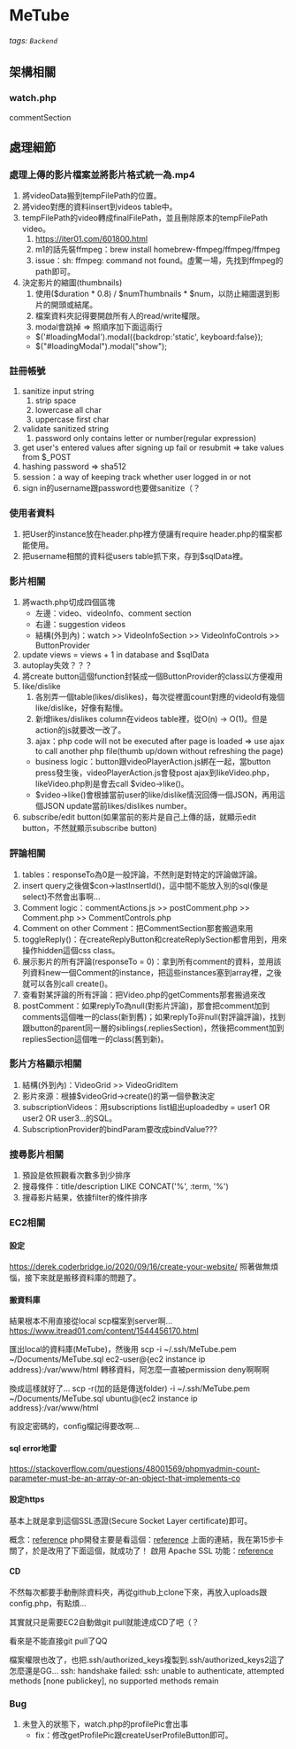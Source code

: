 # MeTube

###### tags: `Backend`

## 架構相關

### watch.php

commentSection

## 處理細節

### 處理上傳的影片檔案並將影片格式統一為.mp4

1. 將videoData搬到tempFilePath的位置。
2. 將video對應的資料insert到videos table中。
3. tempFilePath的video轉成finalFilePath，並且刪除原本的tempFilePath video。
    1. https://iter01.com/601800.html
    2. m1的話先裝ffmpeg：brew install homebrew-ffmpeg/ffmpeg/ffmpeg
    3. issue：sh: ffmpeg: command not found。虛驚一場，先找到ffmpeg的path即可。
4. 決定影片的縮圖(thumbnails)
    1. 使用($duration * 0.8) / $numThumbnails * $num，以防止縮圖選到影片的開頭或結尾。
    2. 檔案資料夾記得要開啟所有人的read/write權限。
    3. modal會跳掉 => 照順序加下面這兩行
    *  $('#loadingModal').modal({backdrop:'static', keyboard:false});
    *  $("#loadingModal").modal("show");

### 註冊帳號

1. sanitize input string
    1. strip space
    2. lowercase all char
    3. uppercase first char
2. validate sanitized string
    1. password only contains letter or number(regular expression)
3. get user's entered values after signing up fail or resubmit => take values from $_POST
4. hashing password => sha512
5. session：a way of keeping track whether user logged in or not
6. sign in的username跟password也要做sanitize（？

### 使用者資料

1. 把User的instance放在header.php裡方便讓有require header.php的檔案都能使用。
2. 把username相關的資料從users table抓下來，存到$sqlData裡。

### 影片相關

1. 將wacth.php切成四個區塊
    * 左邊：video、videoInfo、comment section
    * 右邊：suggestion videos
    * 結構(外到內)：watch >> VideoInfoSection >> VideoInfoControls >> ButtonProvider
2. update views = views + 1 in database and $sqlData
3. autoplay失效？？？
4. 將create button這個function封裝成一個ButtonProvider的class以方便複用
5. like/dislike
    1. 各別弄一個table(likes/dislikes)，每次從裡面count對應的videoId有幾個like/dislike，好像有點慢。
    2. 新增likes/dislikes column在videos table裡，從O(n) -> O(1)。但是action的js就要改一改了。
    3. ajax：php code will not be executed after page is loaded => use ajax to call another php file(thumb up/down without refreshing the page)
    * business logic：button跟videoPlayerAction.js綁在一起，當button press發生後，videoPlayerAction.js會發post ajax到likeVideo.php，likeVideo.php則是會去call $video->like()。
    * $video->like()會根據當前user的like/dislike情況回傳一個JSON，再用這個JSON update當前likes/dislikes number。
6. subscribe/edit button(如果當前的影片是自己上傳的話，就顯示edit button，不然就顯示subscribe button)

### 評論相關

1. tables：responseTo為0是一般評論，不然則是對特定的評論做評論。
2. insert query之後做$con->lastInsertId()，這中間不能放入別的sql(像是select)不然會出事啊...
3. Comment logic：commentActions.js >> postComment.php >> Comment.php >> CommentControls.php
4. Comment on other Comment：把CommentSection那套搬過來用
5. toggleReply()：在createReplyButton和createReplySection都會用到，用來操作hidden這個css class。
6. 展示影片的所有評論(responseTo = 0)：拿到所有comment的資料，並用該列資料new一個Comment的instance，把這些instances塞到array裡，之後就可以各別call create()。
7. 查看對某評論的所有評論：把Video.php的getComments那套搬過來改
8. postComment：如果replyTo為null(對影片評論)，那會把comment加到comments這個唯一的class(新到舊)；如果replyTo非null(對評論評論)，找到跟button的parent同一層的siblings(.repliesSection)，然後把comment加到repliesSection這個唯一的class(舊到新)。

### 影片方格顯示相關

1. 結構(外到內)：VideoGrid >> VideoGridItem
2. 影片來源：根據$videoGrid->create()的第一個參數決定
3. subscriptionVideos：用subscriptions list組出uploadedby = user1 OR user2 OR user3...的SQL。
4. SubscriptionProvider的bindParam要改成bindValue???

### 搜尋影片相關
1. 預設是依照觀看次數多到少排序
2. 搜尋條件：title/description LIKE CONCAT('%', :term, '%')
3. 搜尋影片結果，依據filter的條件排序

### EC2相關

#### 設定

https://derek.coderbridge.io/2020/09/16/create-your-website/
照著做無煩惱，接下來就是搬移資料庫的問題了。

#### 搬資料庫

結果根本不用直接從local scp檔案到server啊...
https://www.itread01.com/content/1544456170.html

匯出local的資料庫(MeTube)，然後用
scp -i ~/.ssh/MeTube.pem ~/Documents/MeTube.sql ec2-user@{ec2 instance ip address}:/var/www/html
轉移資料，阿怎麼一直被permission deny啊啊啊

換成這樣就好了...
scp -r(加的話是傳送folder) -i ~/.ssh/MeTube.pem ~/Documents/MeTube.sql ubuntu@{ec2 instance ip address}:/var/www/html

有設定密碼的，config檔記得要改啊...

#### sql error地雷

https://stackoverflow.com/questions/48001569/phpmyadmin-count-parameter-must-be-an-array-or-an-object-that-implements-co

#### 設定https

基本上就是拿到這個SSL憑證(Secure Socket Layer certificate)即可。

概念：[reference](https://medium.com/@justinlee_78563/%E9%97%9C%E6%96%BCaws-ec2-%E8%A8%AD%E5%AE%9Ahttps-17c95bc30d4e)
php開發主要是看這個：[reference](https://itkb.ddns.net/%E5%A6%82%E4%BD%95%E5%9C%A8amazon-ec2%E4%BC%BA%E6%9C%8D%E5%99%A8%E4%B8%AD%E2%80%A7%E5%BB%BA%E7%AB%8B%E7%9A%84xampp%E7%B6%B2%E9%A0%81%E4%BC%BA%E6%9C%8D%E5%99%A8%E2%80%A7%E5%8A%A0%E5%85%A5%E3%80%8Elet/)
上面的連結，我在第15步卡關了，於是改用了下面這個，就成功了！
啟用 Apache SSL 功能：[reference](https://www.ioa.tw/AWS/EC2-Ubuntu-LetsEncrypt.html)

#### CD

不然每次都要手動刪除資料夾，再從github上clone下來，再放入uploads跟config.php，有點煩...

其實就只是需要EC2自動做git pull就能達成CD了吧（？

看來是不能直接git pull了QQ

檔案權限也改了，也把.ssh/authorized_keys複製到.ssh/authorized_keys2這了
怎麼還是GG...
ssh: handshake failed: ssh: unable to authenticate, attempted methods [none publickey], no supported methods remain

### Bug

1. 未登入的狀態下，watch.php的profilePic會出事
    * fix：修改getProfilePic跟createUserProfileButton即可。
